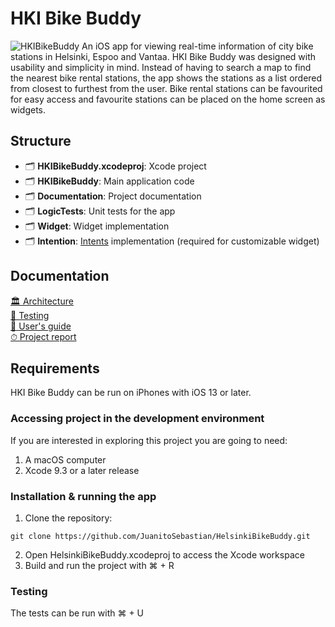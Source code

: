 # HKI Bike Buddy
![HKIBikeBuddy](https://raw.githubusercontent.com/JuanitoSebastian/HelsinkiBikeBuddy/main/Documentation/graphics/ReadMeHeader.png)
An iOS app for viewing real-time information of city bike stations in Helsinki, Espoo and Vantaa. HKI Bike Buddy was designed with usability and simplicity in mind. Instead of having to search a map to find the nearest bike rental stations, the app shows the stations as a list ordered from closest to furthest from the user. Bike rental stations can be favourited for easy access and favourite stations can be placed on the home screen as widgets.
## Structure
- 🗂 **HKIBikeBuddy.xcodeproj**: Xcode project
- 🗂 **HKIBikeBuddy**: Main application code
- 🗂 **Documentation**: Project documentation
- 🗂 **LogicTests**: Unit tests for the app
- 🗂 **Widget**: Widget implementation
- 🗂 **Intention**: [Intents](https://developer.apple.com/design/human-interface-guidelines/siri/overview/custom-intents/) implementation (required for customizable widget)
## Documentation
[🏛 Architecture](https://github.com/JuanitoSebastian/HelsinkiBikeBuddy/blob/main/Documentation/Architecture.md)\
[🧪 Testing](https://github.com/JuanitoSebastian/HelsinkiBikeBuddy/blob/main/Documentation/Testing.md)\
[📱 User's guide](https://github.com/JuanitoSebastian/HelsinkiBikeBuddy/blob/main/Documentation/UserGuide.md)\
[⏱ Project report](https://github.com/JuanitoSebastian/HelsinkiBikeBuddy/blob/main/Documentation/ProjectReport.md)
## Requirements
HKI Bike Buddy can be run on iPhones with iOS 13 or later. 
### Accessing project in the development environment
If you are interested in exploring this project you are going to need:
1. A macOS computer
2. Xcode 9.3 or a later release
### Installation & running the app
1. Clone the repository:
```
git clone https://github.com/JuanitoSebastian/HelsinkiBikeBuddy.git
```
2. Open HelsinkiBikeBuddy.xcodeproj to access the Xcode workspace
3. Build and run the project with ⌘ + R
### Testing
The tests can be run with ⌘ + U
